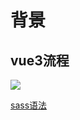 # 背景

## vue3流程

![](https://fastly.jsdelivr.net/gh/mumozi/Figure_bed/img/20221030152252.png)

[sass语法](https://www.sass.hk/docs/)